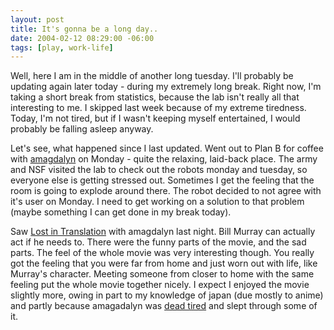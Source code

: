 ```yaml
---
layout: post
title: It's gonna be a long day..
date: 2004-02-12 08:29:00 -06:00
tags: [play, work-life]
---
```

Well, here I am in the middle of another long tuesday. I'll probably be updating again later today - during my extremely long break.  Right now, I'm taking a short break from statistics, because the lab isn't really all that interesting to me.  I skipped last week because of my extreme tiredness.  Today, I'm not tired, but if I wasn't keeping myself entertained, I would probably be falling asleep anyway.

Let's see, what happened since I last updated.  Went out to Plan B for coffee with <a href="http://amagdalyn.livejournal.com">amagdalyn</a> on Monday - quite the relaxing, laid-back place.  The army and NSF visited the lab to check out the robots monday and tuesday, so everyone else is getting stressed out.  Sometimes I get the feeling that the room is going to explode around there.  The robot decided to not agree with it's user on Monday.  I need to get working on a solution to that problem (maybe something I can get done in my break today).

Saw <a href="http://www.imdb.com/title/tt0335266/">Lost in Translation</a> with amagdalyn last night.  Bill Murray can actually act if he needs to.  There were the funny parts of the movie, and the sad parts.   The feel of the whole movie was very interesting though.  You really got the feeling that you were far from home and just worn out with life, like Murray's character.  Meeting someone from closer to home with the same feeling put the whole movie together nicely.  I expect I enjoyed the movie slightly more, owing in part to my knowledge of japan (due mostly to anime) and partly because amagadalyn was <a href="http://www.livejournal.com/users/amagdalyn/100237.html">dead tired</a> and slept through some of it.
